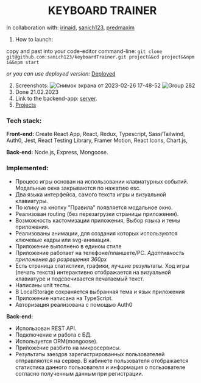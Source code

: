 <h1 align="center">KEYBOARD TRAINER</h1>

In collaboration with: [irinaid](https://github.com/IrinaIID), [sanich123](https://github.com/sanich123), [predmaxim](https://github.com/predmaxim)

1. How to launch: 

copy and past into your code-editor command-line: `git clone git@github.com:sanich123/keyboardTrainer.git project&&cd project&&npm i&&npm start`

*or you can use deployed version:* [Deployed](https://visionary-heliotrope-66de37.netlify.app/)

2. Screenshots: 
![Снимок экрана от 2023-02-26 17-48-52](https://user-images.githubusercontent.com/62261839/221411407-80a4583b-10f5-432a-b481-4ade9a1c4085.png)
![Group 282](https://user-images.githubusercontent.com/101494885/221437607-20bcdee5-7b13-44fa-b752-0bcca16a1bbc.png)
3. Done 21.02.2023
4. Link to the backend-app: [server](https://github.com/sanich123/serverKeyboardTrainer).
5. [Projects](https://github.com/users/sanich123/projects/1)

### Tech stack:
**Front-end:** 
Create React App, React, Redux, Typescript, Sass/Tailwind, Auth0, Jest, React Testing Library, Framer Motion, React Icons, Chart.js, 

**Back-end:** 
Node.js, Express, Mongoose.

### Implemented:
+ Процесс игры основан на использовании клавиатурных событий. Модальные окна закрываются по нажатию esc.
+ Два языка интерфейса, самого текста игры и визуальной клавиатуры.
+ По клику на кнопку "Правила" появляется модальное окно.
+ Реализован routing (без перезагрузки страницы приложения).
+ Возможность кастомизации приложения, Выбор языка и темы приложения.
+ Реализованы анимации, для создания которых используются ключевые кадры или svg-анимация.
+ Приложение выполнено в едином стиле
+ Приложение работает на телефоне/планшете/PC.
*Адаптивность приложения до разрешения 360px*
+ Есть страница статистики, графики, лучшие результаты. Ход игры (печать текста) интерактивно отображается на визуальной клавиатуре и подсвечивается печатаемый текст.
+ Написаны unit тесты.
+ В LocalStorage cохраняется выбранная тема и язык приложения
+ Приложение написана на TypeScript.
+ Авторизация реализована с помощью Auth0

**Back-end:**
+ Использован REST API.
+ Подключение и работа с БД.
+ Используется ORM(mongoose).
+ Приложение разбито на микросервисы.
+ Результаты заездов зарегистрированных пользователей отправляются на сервер. В кабинете пользователя отображается статистика данного пользователя и информация о пользователе согласно полученным данным при регистрации.

